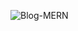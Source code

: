 ![Blog-MERN](https://socialify.git.ci/avinashkranjan/Blog-MERN/image?description=1&forks=1&issues=1&language=1&owner=1&pattern=Overlapping%20Hexagons&pulls=1&stargazers=1&theme=Light)
